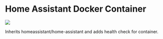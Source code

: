 # Home Assistant Docker Container

[![](https://images.microbadger.com/badges/image/flacjacket/home_assistant.svg)](https://microbadger.com/images/flacjacket/home_assistant)

Inherits homeassistant/home-assistant and adds health check for container.
